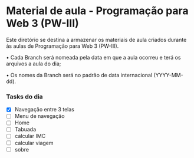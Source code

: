 # Material de aula - Programação para Web 3 (PW-III)
Este diretório se destina a armazenar os materiais de aula criados durante às aulas de Programação para Web 3 (PW-III). 

• Cada Branch será nomeada pela data em que a aula ocorreu e terá os arquivos a aula do dia; 

• Os nomes da Branch será no padrão de data internacional (YYYY-MM-dd).

 ### Tasks do dia

- [x] Navegação entre 3 telas
- [ ] Menu de navegação
- [ ] Home
- [ ] Tabuada
- [ ] calcular IMC
- [ ] calcular viagem
- [ ] sobre
